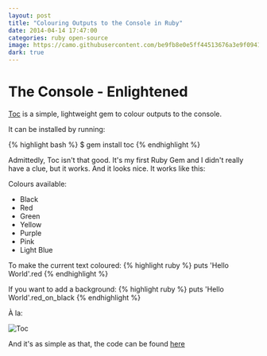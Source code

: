 ```yaml
---
layout: post
title: "Colouring Outputs to the Console in Ruby"
date: 2014-04-14 17:47:00
categories: ruby open-source
image: https://camo.githubusercontent.com/be9fb8e0e5ff44513676a3e9f0941dd183da3ee6/687474703a2f2f692e696d6775722e636f6d2f4234546b3362302e706e67
dark: true
---
```


# The Console - Enlightened

[Toc](http://github.com/tiimgreen/toc) is a simple, lightweight gem to colour outputs to the console.

It can be installed by running:

{% highlight bash %}
$ gem install toc
{% endhighlight %}

Admittedly, Toc isn't that good. It's my first Ruby Gem and I didn't really have a clue, but it works. And it looks nice. It works like this:

Colours available:

- Black
- Red
- Green
- Yellow
- Purple
- Pink
- Light Blue

To make the current text coloured:
{% highlight ruby %}
puts 'Hello World'.red
{% endhighlight %}

If you want to add a background:
{% highlight ruby %}
puts 'Hello World'.red_on_black
{% endhighlight %}

À la:

![Toc](http://i.imgur.com/QraO0h9.png)

And it's as simple as that, the code can be found [here](https://github.com/tiimgreen/toc)
